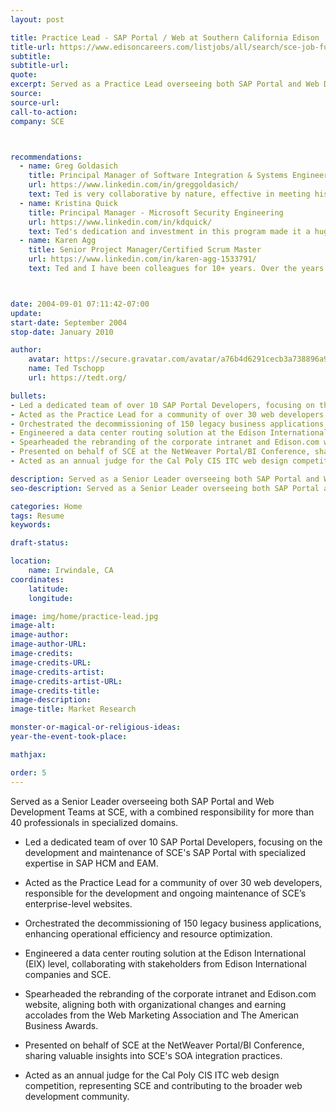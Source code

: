 ```yaml
---
layout: post

title: Practice Lead - SAP Portal / Web at Southern California Edison
title-url: https://www.edisoncareers.com/listjobs/all/search/sce-job-function/information-technology/
subtitle:
subtitle-url:
quote:
excerpt: Served as a Practice Lead overseeing both SAP Portal and Web Development Teams at SCE, with a combined responsibility for more than 40 professionals in specialized domains.
source:
source-url:
call-to-action:
company: SCE



recommendations:
  - name: Greg Goldasich
    title: Principal Manager of Software Integration & Systems Engineering
    url: https://www.linkedin.com/in/greggoldasich/
    text: Ted is very collaborative by nature, effective in meeting his commitments and consistently drives to improve work/product quality. He actively engages with team members, managers and clients to deliver on his commitments. Ted openly and actively seeks out feedback on his approach and effectiveness. He is by nature curious and this pushes him to improve his technical knowledge and drive his work forward.
  - name: Kristina Quick
    title: Principal Manager - Microsoft Security Engineering
    url: https://www.linkedin.com/in/kdquick/
    text: Ted's dedication and investment in this program made it a huge success! Furthermore, his comprehensive understanding of technology spans all aspects, solidifying his role as an invaluable asset to any team. His ability to engage with both the technical nuances and the team dynamics makes him an exceptional team player whose contributions are both significant and impactful.
  - name: Karen Agg
    title: Senior Project Manager/Certified Scrum Master
    url: https://www.linkedin.com/in/karen-agg-1533791/
    text: Ted and I have been colleagues for 10+ years. Over the years we have worked in the same group and different groups. Our most recent opportunity to work together was a project to create the first mobile website/app for SCE, which was a big success. What impresses me most about Ted is his ability to take complex architectural concepts and explain them so anyone can understand. Ted is a forward thinker and strives to create a solution to satisfy the business need now and scale for the future. Ted is great to work with. I highly recommend Ted.



date: 2004-09-01 07:11:42-07:00
update:
start-date: September 2004
stop-date: January 2010

author:
    avatar: https://secure.gravatar.com/avatar/a76b4d6291cecb3a738896a971bfb903?s=512&d=mp&r=g
    name: Ted Tschopp
    url: https://tedt.org/

bullets:
- Led a dedicated team of over 10 SAP Portal Developers, focusing on the development and maintenance of SCE's SAP Portal with specialized expertise in SAP HCM and EAM.
- Acted as the Practice Lead for a community of over 30 web developers, responsible for the development and ongoing maintenance of SCE’s enterprise-level websites.
- Orchestrated the decommissioning of 150 legacy business applications, enhancing operational efficiency and resource optimization.
- Engineered a data center routing solution at the Edison International (EIX) level, collaborating with stakeholders from Edison International companies and SCE.
- Spearheaded the rebranding of the corporate intranet and Edison.com website, aligning both with organizational changes and earning accolades from the Web Marketing Association and The American Business Awards.
- Presented on behalf of SCE at the NetWeaver Portal/BI Conference, sharing valuable insights into SCE's SOA integration practices.
- Acted as an annual judge for the Cal Poly CIS ITC web design competition, representing SCE and contributing to the broader web development community.

description: Served as a Senior Leader overseeing both SAP Portal and Web Development Teams at SCE, with a combined responsibility for more than 40 professionals in specialized domains.
seo-description: Served as a Senior Leader overseeing both SAP Portal and Web Development Teams at SCE, with a combined responsibility for more than 40 professionals in specialized domains.

categories: Home
tags: Resume
keywords:

draft-status:

location: 
    name: Irwindale, CA
coordinates:
    latitude:
    longitude:

image: img/home/practice-lead.jpg
image-alt:
image-author: 
image-author-URL:
image-credits: 
image-credits-URL:
image-credits-artist: 
image-credits-artist-URL:
image-credits-title: 
image-description: 
image-title: Market Research

monster-or-magical-or-religious-ideas:
year-the-event-took-place:

mathjax:

order: 5
---
```


Served as a Senior Leader overseeing both SAP Portal and Web Development Teams at SCE, with a combined responsibility for more than 40 professionals in specialized domains.

- Led a dedicated team of over 10 SAP Portal Developers, focusing on the development and maintenance of SCE's SAP Portal with specialized expertise in SAP HCM and EAM.
  
- Acted as the Practice Lead for a community of over 30 web developers, responsible for the development and ongoing maintenance of SCE’s enterprise-level websites.

- Orchestrated the decommissioning of 150 legacy business applications, enhancing operational efficiency and resource optimization.

- Engineered a data center routing solution at the Edison International (EIX) level, collaborating with stakeholders from Edison International companies and SCE.

- Spearheaded the rebranding of the corporate intranet and Edison.com website, aligning both with organizational changes and earning accolades from the Web Marketing Association and The American Business Awards.

- Presented on behalf of SCE at the NetWeaver Portal/BI Conference, sharing valuable insights into SCE's SOA integration practices.

- Acted as an annual judge for the Cal Poly CIS ITC web design competition, representing SCE and contributing to the broader web development community.

